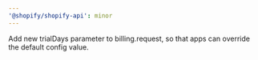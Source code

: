 ```yaml
---
'@shopify/shopify-api': minor
---
```


Add new trialDays parameter to billing.request, so that apps can override the default config value.
